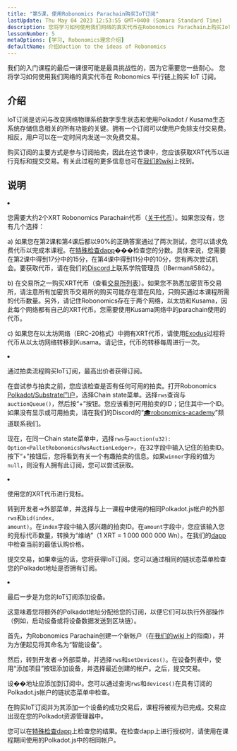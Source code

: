 ```yaml
---
title: "第5课，使用Robonomics Parachain购买IoT订阅"
lastUpdate: Thu May 04 2023 12:53:55 GMT+0400 (Samara Standard Time)
description: 您将学习如何使用我们网络的真实代币在Robonomics Parachain上购买IoT订阅。
lessonNumber: 5
metaOptions: [学习, Robonomics理念介绍]
defaultName: 介绍duction to the ideas of Robonomics
---
```


我们的入门课程的最后一课很可能是最具挑战性的，因为它需要您一些耐心。 您将学习如何使用我们网络的真实代币在 Robonomics 平行链上购买 IoT 订阅。


## 介绍

IoT订阅是访问与改变网络物理系统数字孪生状态和使用Polkadot / Kusama生态系统存储信息相关的所有功能的关键。拥有一个订阅可以使用户免除支付交易费。相反，用户可以在一定时间内发送一次免费交易。

购买订阅的主要方式是参与订阅拍卖，因此在这节课中，您应该获取XRT代币以进行竞标和提交交易。有关此过程的更多信息也可在[我们的wiki](https://wiki.robonomics.netw或k/docs/get-subscription)上找到。

## 说明

<List type="numbers">

<li>

您需要大约2个XRT Robonomics Parachain代币（[关于代币](https://robonomics.netw或k/xrt/)）。如果您没有，您有几个选择：

a) 如果您在第2课和第4课后都以90%的正确答案通过了两次测试，您可以请求免费代币以完成本课程。在[特殊检查dapp](https://lk.robonomics.academy/)���检查您的分数。具体来说，您需要在第2课中得到17分中的15分，在第4课中得到11分中的10分，您有两次尝试机会。要获取代币，请在我们的[Discord](https://discord.gg/xqDgG3EGm9)上联系学院管理员（IBerman#5862）。

b) 在交易所之一购买XRT代币（查看[交易所列表](https://www.coingecko.com/en/coins/robonomics-network#markets/)）。如果您不熟悉加密货币交易所，请注意所有加密货币交易所的购买可能存在潜在风险，只购买通过本课程所需的代币数量。另外，请记住Robonomics存在于两个网络，以太坊和Kusama，因此每个网络都有自己的XRT代币。您需要使用Kusama网络中的parachain使用的代币。

c) 如果您在以太坊网络（ERC-20格式）中拥有XRT代币，请使用[Exodus](https://old.dapp.robonomics.network/#/exodus)过程将代币从以太坊网络转移到Kusama。请记住，代币的转移每周进行一次。

</li>

<li>

通过拍卖流程购买IoT订阅，最高出价者获得订阅。

在尝试参与拍卖之前，您应该检查是否有任何可用的拍卖。打开Robonomics [Polkadot/Substrate门户](https://polkadot.js.org/apps/?rpc=wss%3A%2F%2Fkusama.rpc.robonomics.network%2F#/chainstate)，选择Chain state菜单。选择<code>rws</code>查询与<code>auctionQueue()</code>，然后按“+”按钮。您应该看到可用拍卖的ID；记住其中一个ID。如果没有显示或可用拍卖，请在我们的Discord的“[🎓robonomics-academy](https://discord.com/channels/803947358492557312/803947358492557315)”频道联系我们。

现在，在同一Chain state菜单中，选择<code>rws</code>与<code>auction(u32): Option&lt;PalletRobonomicsRwsAuctionLedger&gt;</code>，在32字段中输入记住的拍卖ID。按下“+”按钮后，您将看到有关一个有趣拍卖的信息。如果<code>winner</code>字段的值为<code>null</code>，则没有人拥有此订阅，您可以尝试获取。

</li>

<li>

使用您的XRT代币进行竞标。

转到开发者->外部菜单，并选择与上一课程中使用的相同Polkadot.js帐户的外部<code>rws</code>和<code>bid(index, amount)</code>。在<code>index</code>字段中输入感兴趣的拍卖ID。在<code>amount</code>字段中，您应该输入您的竞标代币数量，转换为“维纳”（1 XRT = 1 000 000 000 Wn）。在我们的[dapp](https://dapp.robonomics.network/#/subscription)中检查当前的最低认购价格。 

提交交易，如果幸运的话，您将获得IoT订阅。您可以通过相同的链状态菜单检查您的Polkadot地址是否拥有订阅。

</li>

<li>

最后一步是为您的IoT订阅添加设备。

这意味着您将额外的Polkadot地址分配给您的订阅，以便它们可以执行外部操作（例如，启动设备或将设备数据发送到区块链）。

首先，为Robonomics Parachain创建一个新帐户（在[我们的wiki](https://wiki.robonomics.network/docs/create-account-in-dapp/)上的指南），并为方便起见将其命名为“智能设备”。

然后，转到开发者->外部菜单，并选择<code>rws</code>和<code>setDevices()</code>。在设备列表中，使用“添加项目”按钮添加设备，并选择最近创建的帐户。之后，提交交易。

设��地址应添加到订阅中。您可以通过查询<code>rws</code>和<code>devices()</code>在具有订阅的Polkadot.js帐户的链状态菜单中检查。

</li>

</List>

<Result>

在购买IoT订阅并为其添加一个设备的成功交易后，课程将被视为已完成。交易应出现在您的Polkadot资源管理器中。

您可以在[特殊检查dapp](https://lk.robonomics.academy/)上检查您的结果。在检查dapp上进行授权时，请使用在课程期间使用的Polkadot.js中的相同帐户。

</Result>